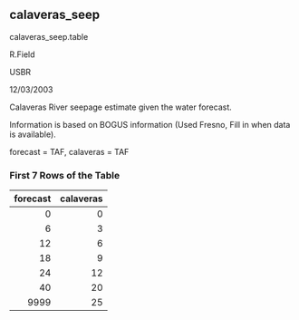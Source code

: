 ## calaveras_seep
calaveras_seep.table

R.Field

USBR

12/03/2003

Calaveras River seepage estimate given the water forecast.

Information is based on BOGUS information (Used Fresno, Fill in when data is available).

forecast = TAF, calaveras = TAF

### First 7 Rows of the Table
|   forecast |   calaveras |
|-----------:|------------:|
|          0 |           0 |
|          6 |           3 |
|         12 |           6 |
|         18 |           9 |
|         24 |          12 |
|         40 |          20 |
|       9999 |          25 |